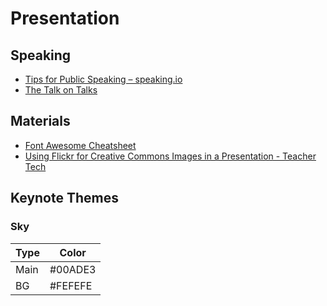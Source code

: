 Presentation
================================================================================

Speaking
--------------------------------------------------------------------------------

- [Tips for Public Speaking – speaking.io](http://speaking.io/)
- [The Talk on Talks](https://zachholman.com/talk/the-talk-on-talks/)


Materials
--------------------------------------------------------------------------------

- [Font Awesome Cheatsheet](http://fortawesome.github.io/Font-Awesome/cheatsheet/)
- [Using Flickr for Creative Commons Images in a Presentation - Teacher Tech](http://www.alicekeeler.com/teachertech/2014/08/22/using-flickr-for-creative-commons-images-in-a-presentation/)


Keynote Themes
--------------------------------------------------------------------------------

### Sky

Type | Color
---- | -------------------------------------------------------------------------
Main | #00ADE3
BG   | #FEFEFE
